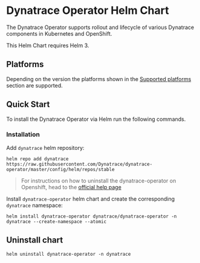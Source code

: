 # Dynatrace Operator Helm Chart

The Dynatrace Operator supports rollout and lifecycle of various Dynatrace components in Kubernetes and OpenShift.

This Helm Chart requires Helm 3.

## Platforms
Depending on the version the platforms shown in the [Supported platforms](../../../../README.md##Supported%20platforms) section are supported.

## Quick Start


To install the Dynatrace Operator via Helm run the following commands.

### Installation
Add `dynatrace` helm repository:
```
helm repo add dynatrace https://raw.githubusercontent.com/Dynatrace/dynatrace-operator/master/config/helm/repos/stable
```

> For instructions on how to uninstall the dynatrace-operator on Openshift, head to the [official help page](https://www.dynatrace.com/support/help/shortlink/k8s-helm)

Install `dynatrace-operator` helm chart and create the corresponding `dynatrace` namespace:
```console
helm install dynatrace-operator dynatrace/dynatrace-operator -n dynatrace --create-namespace --atomic
```

## Uninstall chart

```console
helm uninstall dynatrace-operator -n dynatrace
```
